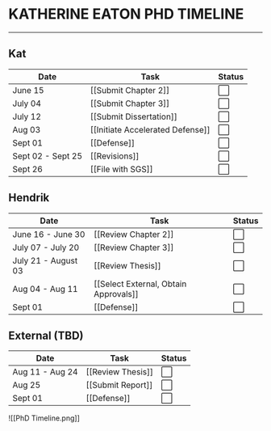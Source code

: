 # KATHERINE EATON PHD TIMELINE

---

## Kat
| Date              | Task                             | Status |
| ----------------- | -------------------------------- | ------ |
| June 15           | [[Submit Chapter 2]]             | ⬜     |
| July 04           | [[Submit Chapter 3]]             | ⬜     |
| July 12           | [[Submit Dissertation]]          | ⬜     |
| Aug 03            | [[Initiate Accelerated Defense]] | ⬜     |
| Sept 01           | [[Defense]]                      | ⬜     |
| Sept 02 - Sept 25 | [[Revisions]]                    | ⬜     |
| Sept 26           | [[File with SGS]]                | ⬜     |

## Hendrik

| Date                | Task                              | Status |
| ------------------- | --------------------------------- | ------ |
| June 16 - June 30   | [[Review Chapter 2]]                  | ⬜     |
| July 07 - July 20   | [[Review Chapter 3]]                  | ⬜     |
| July 21 - August 03 | [[Review Thesis]]                     | ⬜     | 
| Aug 04 - Aug 11     | [[Select External, Obtain Approvals]] | ⬜     |
| Sept 01             | [[Defense]]                       | ⬜     |

## External (TBD)

| Date            | Task              | Status |
| --------------- | ----------------- | ------ |
| Aug 11 - Aug 24 | [[Review Thesis]] | ⬜     | 
| Aug 25          | [[Submit Report]] | ⬜     |
| Sept 01         | [[Defense]]       | ⬜     |

![[PhD Timeline.png]]

